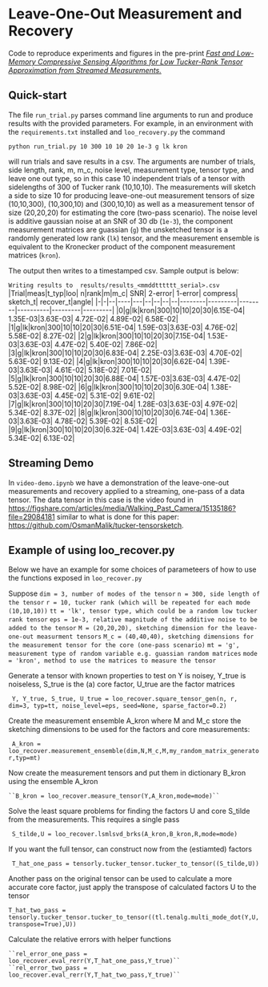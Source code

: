 # Leave-One-Out Measurement and Recovery

Code to reproduce experiments and figures in the pre-print *[Fast and Low-Memory Compressive Sensing Algorithms for Low Tucker-Rank Tensor Approximation from Streamed Measurements.](https://arxiv.org/abs/2308.13709)*

## Quick-start
The file `run_trial.py` parses command line arguments to run and produce results with the provided parameters. For example, in an environment with the ``requirements.txt`` installed and `loo_recovery.py` the command

``python run_trial.py 10 300 10 10 20 1e-3 g lk kron``

will run trials and save results in a csv. The arguments are number of trials, side length, rank, m, m_c, noise level, measurement type, tensor type, and leave one out type, so in this case 10 independent trials of a tensor with sidelengths of 300 of Tucker rank (10,10,10). The measurements will sketch a side to size 10 for producing leave-one-out measurement tensors of size (10,10,300), (10,300,10) and (300,10,10) as well as a measurement tensor of size (20,20,20) for estimating the core (two-pass scenario). The noise level is additive gaussian noise at an SNR of 30 db (`1e-3`), the component measurement matrices are guassian (`g`) the unsketched tensor is a randomly generated low rank (`lk`) tensor, and the measurement ensemble is equivalent to the Kronecker product of the component measurement matrices (`kron`).

The output then writes to a timestamped csv. Sample output is below:

``Writing results to  results/results_<mmddtttttt_serial>.csv``
|Trial|meas|t_typ|loo| n|rank|m|m_c| SNR| 2-error|  1-error|  compress| sketch_t| recover_t|angle|
|-|-|--|----|---|--|--|--|--|--------|---------|--------|----------|---------|---------|
|0|g|lk|kron|300|10|10|20|30|6.15E-04| 1.35E-03|3.63E-03|  4.72E-02| 4.89E-02| 6.58E-02|
|1|g|lk|kron|300|10|10|20|30|6.51E-04| 1.59E-03|3.63E-03|  4.76E-02| 5.58E-02| 8.27E-02|
|2|g|lk|kron|300|10|10|20|30|7.15E-04| 1.53E-03|3.63E-03|  4.47E-02| 5.40E-02| 7.86E-02|
|3|g|lk|kron|300|10|10|20|30|6.83E-04| 2.25E-03|3.63E-03|  4.70E-02| 5.63E-02| 9.13E-02|
|4|g|lk|kron|300|10|10|20|30|6.62E-04| 1.39E-03|3.63E-03|  4.61E-02| 5.18E-02| 7.01E-02|
|5|g|lk|kron|300|10|10|20|30|6.88E-04| 1.57E-03|3.63E-03|  4.47E-02| 5.52E-02| 8.98E-02|
|6|g|lk|kron|300|10|10|20|30|6.30E-04| 1.38E-03|3.63E-03|  4.45E-02| 5.31E-02| 9.61E-02|
|7|g|lk|kron|300|10|10|20|30|7.19E-04| 1.28E-03|3.63E-03|  4.97E-02| 5.34E-02| 8.37E-02|
|8|g|lk|kron|300|10|10|20|30|6.74E-04| 1.36E-03|3.63E-03|  4.78E-02| 5.39E-02| 8.53E-02|
|9|g|lk|kron|300|10|10|20|30|6.32E-04| 1.42E-03|3.63E-03|  4.49E-02| 5.34E-02| 6.13E-02|

## Streaming Demo

In ``video-demo.ipynb`` we have a demonstration of the leave-one-out measurements and recovery applied to a streaming, one-pass of a data tensor. The data tensor in this case is the video found in <https://figshare.com/articles/media/Walking_Past_Camera/15135186?file=29084181> similar to what is done for this paper: <https://github.com/OsmanMalik/tucker-tensorsketch>.

## Example of using loo_recover.py

Below we have an example for some choices of parameteers of how to use the functions exposed in ``loo_recover.py``
 
Suppose
    ``dim = 3, number of modes of the tensor``
    ``n = 300, side length of the tensor``
    ``r = 10, tucker rank (which will be repeated for each mode (10,10,10))``
    ``tt = 'lk', tensor type, which could be a random low tucker rank tensor``
    ``eps = 1e-3, relative magnitude of the additive noise to be added to the tensor``
    ``M = (20,20,20), sketching dimension for the leave-one-out measurment tensors``
    ``M_c = (40,40,40), sketching dimensions for the measurement tensor for the core (one-pass scenario)``
    ``mt = 'g', measurement type of random variable e.g. guassian random matrices``
    ``mode = 'kron', method to use the matrices to measure the tensor``

Generate a tensor with known properties to test on Y is noisey, Y_true is noiseless, S_true is the (a) core factor, U_true are the factor matrices

   `` Y, Y_true, S_true, U_true = loo_recover.square_tensor_gen(n, r, dim=3, typ=tt, noise_level=eps, seed=None, sparse_factor=0.2)``

Create the measurement ensemble A_kron where M and M_c store the sketching dimensions to be used for the factors and core measurements:

   `` A_kron = loo_recover.measurement_ensemble(dim,N,M_c,M,my_random_matrix_generator,typ=mt)``
            
Now create the measurement tensors and put them in dictionary B_kron using the ensemble A_kron

    ``B_kron = loo_recover.measure_tensor(Y,A_kron,mode=mode)``

Solve the least square problems for finding the factors U and core S_tilde from the measurements. This requires a single pass
    
   `` S_tilde,U = loo_recover.lsmlsvd_brks(A_kron,B_kron,R,mode=mode)``
    
If you want the full tensor, can construct now from the (estiamted) factors

   `` T_hat_one_pass = tensorly.tucker_tensor.tucker_to_tensor((S_tilde,U))``

Another pass on the original tensor can be used to calculate a more accurate core factor, just apply the transpose of calculated factors U to the tensor 
    
   ``T_hat_two_pass = tensorly.tucker_tensor.tucker_to_tensor((tl.tenalg.multi_mode_dot(Y,U,transpose=True),U))``

Calculate the relative errors with helper functions

    ``rel_error_one_pass = loo_recover.eval_rerr(Y,T_hat_one_pass,Y_true)``
    ``rel_error_two_pass = loo_recover.eval_rerr(Y,T_hat_two_pass,Y_true)``
